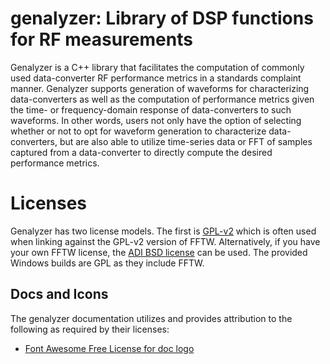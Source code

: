 # genalyzer: Library of DSP functions for RF measurements

Genalyzer is a C++ library that facilitates the computation of commonly used data-converter RF performance metrics in a standards complaint manner. Genalyzer supports generation of waveforms for characterizing data-converters as well as the computation of performance metrics given the time- or frequency-domain response of data-converters to such waveforms. In other words, users not only have the option of selecting whether or not to opt for waveform generation to characterize data-converters, but are also able to utilize time-series data or FFT of samples captured from a data-converter to directly compute the desired performance metrics.


# Licenses

Genalyzer has two license models. The first is [GPL-v2](https://github.com/analogdevicesinc/genalyzer/blob/master/LICENSE) which is often used when linking against the GPL-v2 version of FFTW. Alternatively, if you have your own FFTW license, the [ADI BSD license](https://github.com/analogdevicesinc/genalyzer/blob/master/LICENSE_ADIBSD) can be used. The provided Windows builds are GPL as they include FFTW.

## Docs and Icons

The genalyzer documentation utilizes and provides attribution to the following as required by their licenses:
- [Font Awesome Free License for doc logo](https://fontawesome.com/license/free)
